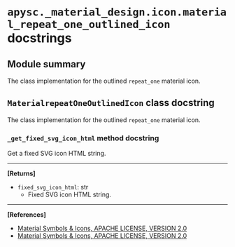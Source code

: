 # `apysc._material_design.icon.material_repeat_one_outlined_icon` docstrings

## Module summary

The class implementation for the outlined `repeat_one` material icon.

## `MaterialrepeatOneOutlinedIcon` class docstring

The class implementation for the outlined `repeat_one` material icon.

### `_get_fixed_svg_icon_html` method docstring

Get a fixed SVG icon HTML string.<hr>

**[Returns]**

- `fixed_svg_icon_html`: str
  - Fixed SVG icon HTML string.

<hr>

**[References]**

- [Material Symbols & Icons, APACHE LICENSE, VERSION 2.0](https://fonts.google.com/icons?icon.size=24&icon.color=%23e8eaed)
- [Material Symbols & Icons, APACHE LICENSE, VERSION 2.0](https://www.apache.org/licenses/LICENSE-2.0.html)